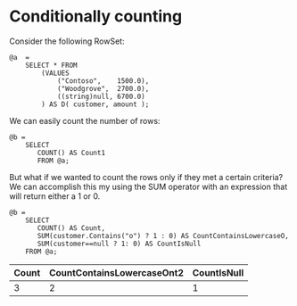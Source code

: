 # Conditionally counting

Consider the following RowSet:

```
@a  = 
    SELECT * FROM 
        (VALUES
            ("Contoso",    1500.0),
            ("Woodgrove",  2700.0),
            ((string)null, 6700.0)
        ) AS D( customer, amount );
```

We can easily count the number of rows:

```
@b =
    SELECT 
       COUNT() AS Count1
       FROM @a;
```

But what if we wanted to count the rows only if they met a certain criteria? We can accomplish this my using the SUM operator with an expression that will return either a 1 or 0.

```
@b =
    SELECT 
       COUNT() AS Count,
       SUM(customer.Contains("o") ? 1 : 0) AS CountContainsLowercaseO,
       SUM(customer==null ? 1: 0) AS CountIsNull
    FROM @a;
```

| Count | CountContainsLowercaseOnt2 | CountIsNull |
| --- | --- | --- |
| 3 | 2 | 1 |



